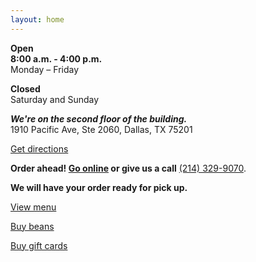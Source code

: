 ```yaml
---
layout: home
---
```


**Open**  
**8:00 a.m. - 4:00 p.m.**   
Monday – Friday

**Closed**  
Saturday and Sunday

_**We're on the second floor of the building.**_  
1910 Pacific Ave, Ste 2060, Dallas, TX 75201  

<a class="inline-block mt-8 mb-6 bg-jaffa py-4 px-6 text-white no-underline text-4xl font-bold not-italic" href="https://www.google.com/maps/dir/?api=1&destination=1910+Pacific+Ave+Ste+2060+Dallas+TX+75201+US">Get directions</a>

**Order ahead! <a class="text-white no-underline text-4xl font-bold not-italic" href="https://stupidgoodcoffee.square.site/s/order">Go online</a> or give us a call** [(214) 329-9070](tel:2143299070). 

**We will have your order ready for pick up.**

<a class="inline-block mt-8 mb-6 bg-jaffa py-4 px-6 text-white no-underline text-4xl font-bold not-italic" href="https://stupidgoodcoffee.square.site/s/order">View menu</a>

<a class="inline-block mt-8 mb-6 bg-jaffa py-4 px-6 text-white no-underline text-4xl font-bold not-italic" href="https://stupidgoodcoffee.square.site/product/coffee/108">Buy beans</a>

<a class="inline-block mt-8 mb-6 bg-jaffa py-4 px-6 text-white no-underline text-4xl font-bold not-italic" href="https://squareup.com/gift/81QENGAGGKNAK/order">Buy gift cards</a>
